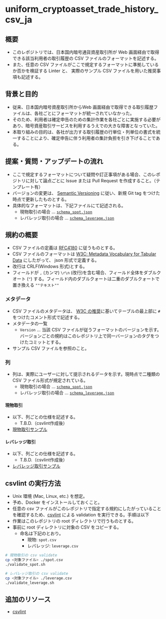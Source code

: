 # uniform_cryptoasset_trade_history_csv_ja

## 概要

* このレポジトリでは、日本国内暗号通貨資産取引所が Web 画面経由で取得できる該当利用者の取引履歴の CSV ファイルのフォーマットを記述する。
* また、任意の CSV ファイルがここで規定するフォーマットに準拠しているか否かを検証する Linter と、 実際のサンプル CSV ファイルを用いた推奨事項も記述する。

## 背景と目的

* 従来、日本国内暗号資産取引所からWeb 画面経由で取得できる取引履歴ファイルは、各社ごとにフォーマットが統一されていなかった。
* そのため、利用者は確定申告のための集計作業を各社ごとに実施する必要があり、暗号資産取引サービスを利用するうえでの大きな障害となっていた。
* 本取り組みの目的は、各社が出力する取引履歴の行単位・列単位の書式を統一することにより、確定申告に伴う利用者の集計負担を引き下げることである。

## 提案・質問・アップデートの流れ

* ここで規定するフォーマットについて疑問や訂正事項がある場合、このレポジトリに対して論点ごとに Issue または Pull Request を作成すること。（テンプレート有）
* バージョンの変更は、 [Semantic Versioning](https://semver.org/) に従い、新規 Git tag をつけた時点で更新したものとする。
* 具体的なフォーマットは、下記ファイルにて記述される。
  * 現物取引の場合 ... [`schema_spot.json`](./schema_spot.json)
  * レバレッジ取引の場合 ... [`schema_leverage.json`](./schema_leverage.json)

## 規約の概要

* CSV ファイルの定義は [RFC4180](https://tools.ietf.org/html/rfc4180) に従うものとする。
* CSV ファイルのフォーマットは [W3C: Metadata Vocabulary for Tabular Data](https://www.w3.org/TR/tabular-metadata/) にしたがって、 json 形式で定義する。
* 改行は CRLF(Windows 形式)とする。
* フィールドが `,` (カンマ) `\r\n` (改行)を含む場合、フィールド全体をダブルクオート (`"`) する。フィールド内のダブルクォートは二重のダブルクォートで置き換える `""テキスト""`

### メタデータ

* CSV ファイルのメタデータは、 [W3C の推奨](https://www.w3.org/TR/tabular-metadata/)に基いてテーブルの最上部に `#` をつけたコメント形式で記述する。
* メタデータの一覧
  * `Version` ... 当該 CSV ファイルが従うフォーマットのバージョンを示す。バージョンごとの規約はこのレポジトリ上で同一バージョンのタグをつけたコミットとする。
* サンプル CSV ファイルを参照のこと。

### 列

* 列は、実際にユーザーに対して提示されるデータを示す。現時点で二種類の CSV ファイル形式が規定されている。
  * 現物取引の場合 ... [`schema_spot.json`](./schema_spot.json)
  * レバレッジ取引の場合 ... [`schema_leverage.json`](./schema_leverage.json)

#### 現物取引

* 以下、列ごとの仕様を記述する。
  * T.B.D.（csvlint作成後）
* [現物取引サンプル](./sample/sample_spot.csv)

#### レバレッジ取引

* 以下、列ごとの仕様を記述する。
  * T.B.D.（csvlint作成後）
* [レバレッジ取引サンプル](./sample/sample_leverage.csv)

## csvlint の実行方法

* Unix 環境 (Mac, Linux, etc.) を想定。
* 予め、Docker をインストールしておくこと。
* 任意の csv ファイルがこのレポジトリで指定する規約にしたがっていることを確認するため、[csvlint](https://github.com/Data-Liberation-Front/csvlint.rb) による validation を実行できる。手順は以下
* 作業はこのレポジトリの root ディレクトリで行うものとする。
* 事前に root ディレクトリに対象の CSV をコピーする。
  * 命名は下記のとおり。
    * 現物: `spot.csv`
    * レバレッジ: `leverage.csv`

```sh
# 現物取引の csv validate
cp <対象ファイル> ./spot.csv
./validate_spot.sh

# レバレッジ取引の csv validate
cp <対象ファイル> ./leverage.csv
./validate_leverage.sh
```

## 追加のリソース

* [csvlint](https://github.com/Data-Liberation-Front/csvlint.rb)
